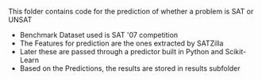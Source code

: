 This folder contains code for the prediction of whether a problem is SAT or UNSAT
* Benchmark Dataset used is SAT '07 competition
* The Features for prediction are the ones extracted by SATZilla
* Later these are passed through a predictor built in Python and Scikit-Learn
* Based on the Predictions, the results are stored in results subfolder
